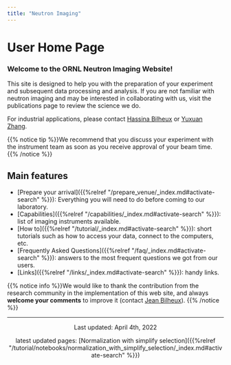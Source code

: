 ```yaml
---
title: "Neutron Imaging"
---
```


# User Home Page

### Welcome to the ORNL Neutron Imaging Website!

This site is designed to help you with the preparation of your
experiment and subsequent data processing and analysis. If you are not familiar with neutron imaging and may be
interested in collaborating with us, visit the publications page to review the science we do.

For industrial applications, please contact <a href="/credits#hassina_bilheux">Hassina Bilheux</a> or 
<a href="/credits#yuxuan_zhang">Yuxuan Zhang</a>.

{{% notice tip %}}We recommend that you discuss your experiment with the instrument team as soon as you receive
approval of your beam time. {{% /notice %}}

## Main features

* [Prepare your arrival]({{%relref "/prepare_venue/_index.md#activate-search" %}}):
Everything you will need to do before coming to our laboratory.
* [Capabilities]({{%relref "/capabilities/_index.md#activate-search" %}}): list of imaging instruments available.
* [How to]({{%relref "/tutorial/_index.md#activate-search" %}}): short tutorials such as how to
access your data, connect to the computers, etc.
* [Frequently Asked Questions]({{%relref "/faq/_index.md#activate-search" %}}): answers to the most frequent questions 
we got from our users.
* [Links]({{%relref "/links/_index.md#activate-search" %}}): handy links.

{{% notice info %}}We would like to thank the contribution from the research community in the implementation of this
web site, and always **welcome your comments** to improve it (contact
<a href="/credits#jean_bilheux">Jean Bilheux</a>).
{{% /notice %}}

<hr>
<p align="center">Last updated: April 4th, 2022</p>
<p align="center">latest updated pages: [Normalization with simplify selection]({{%relref "/tutorial/notebooks/normalization_with_simplify_selection/_index.md#activate-search" %}})

